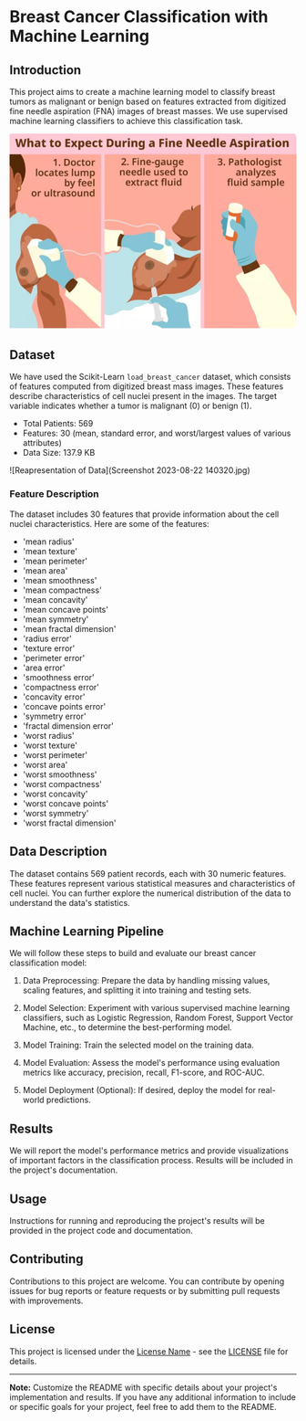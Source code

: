 # Breast Cancer Classification with Machine Learning

## Introduction

This project aims to create a machine learning model to classify breast tumors as malignant or benign based on features extracted from digitized fine needle aspiration (FNA) images of breast masses. We use supervised machine learning classifiers to achieve this classification task.


![Breast Cancer](img.jpg)

## Dataset

We have used the Scikit-Learn `load_breast_cancer` dataset, which consists of features computed from digitized breast mass images. These features describe characteristics of cell nuclei present in the images. The target variable indicates whether a tumor is malignant (0) or benign (1).

- Total Patients: 569
- Features: 30 (mean, standard error, and worst/largest values of various attributes)
- Data Size: 137.9 KB

![Reapresentation of Data](Screenshot 2023-08-22 140320.jpg)

### Feature Description

The dataset includes 30 features that provide information about the cell nuclei characteristics. Here are some of the features:

- 'mean radius'
- 'mean texture'
- 'mean perimeter'
- 'mean area'
- 'mean smoothness'
- 'mean compactness'
- 'mean concavity'
- 'mean concave points'
- 'mean symmetry'
- 'mean fractal dimension'
- 'radius error'
- 'texture error'
- 'perimeter error'
- 'area error'
- 'smoothness error'
- 'compactness error'
- 'concavity error'
- 'concave points error'
- 'symmetry error'
- 'fractal dimension error'
- 'worst radius'
- 'worst texture'
- 'worst perimeter'
- 'worst area'
- 'worst smoothness'
- 'worst compactness'
- 'worst concavity'
- 'worst concave points'
- 'worst symmetry'
- 'worst fractal dimension'

## Data Description

The dataset contains 569 patient records, each with 30 numeric features. These features represent various statistical measures and characteristics of cell nuclei. You can further explore the numerical distribution of the data to understand the data's statistics.

## Machine Learning Pipeline

We will follow these steps to build and evaluate our breast cancer classification model:

1. Data Preprocessing: Prepare the data by handling missing values, scaling features, and splitting it into training and testing sets.

2. Model Selection: Experiment with various supervised machine learning classifiers, such as Logistic Regression, Random Forest, Support Vector Machine, etc., to determine the best-performing model.

3. Model Training: Train the selected model on the training data.

4. Model Evaluation: Assess the model's performance using evaluation metrics like accuracy, precision, recall, F1-score, and ROC-AUC.

5. Model Deployment (Optional): If desired, deploy the model for real-world predictions.

## Results

We will report the model's performance metrics and provide visualizations of important factors in the classification process. Results will be included in the project's documentation.

## Usage

Instructions for running and reproducing the project's results will be provided in the project code and documentation.

## Contributing

Contributions to this project are welcome. You can contribute by opening issues for bug reports or feature requests or by submitting pull requests with improvements.

## License

This project is licensed under the [License Name](LICENSE) - see the [LICENSE](LICENSE) file for details.

---

**Note:** Customize the README with specific details about your project's implementation and results. If you have any additional information to include or specific goals for your project, feel free to add them to the README.
